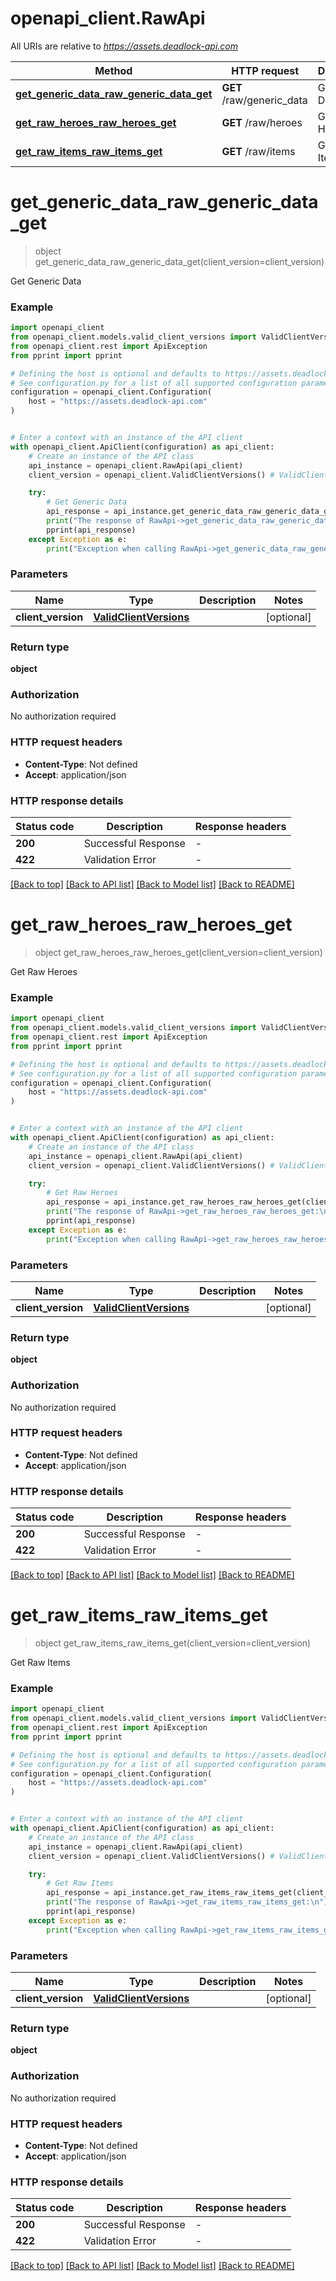 # openapi_client.RawApi

All URIs are relative to *https://assets.deadlock-api.com*

Method | HTTP request | Description
------------- | ------------- | -------------
[**get_generic_data_raw_generic_data_get**](RawApi.md#get_generic_data_raw_generic_data_get) | **GET** /raw/generic_data | Get Generic Data
[**get_raw_heroes_raw_heroes_get**](RawApi.md#get_raw_heroes_raw_heroes_get) | **GET** /raw/heroes | Get Raw Heroes
[**get_raw_items_raw_items_get**](RawApi.md#get_raw_items_raw_items_get) | **GET** /raw/items | Get Raw Items


# **get_generic_data_raw_generic_data_get**
> object get_generic_data_raw_generic_data_get(client_version=client_version)

Get Generic Data

### Example


```python
import openapi_client
from openapi_client.models.valid_client_versions import ValidClientVersions
from openapi_client.rest import ApiException
from pprint import pprint

# Defining the host is optional and defaults to https://assets.deadlock-api.com
# See configuration.py for a list of all supported configuration parameters.
configuration = openapi_client.Configuration(
    host = "https://assets.deadlock-api.com"
)


# Enter a context with an instance of the API client
with openapi_client.ApiClient(configuration) as api_client:
    # Create an instance of the API class
    api_instance = openapi_client.RawApi(api_client)
    client_version = openapi_client.ValidClientVersions() # ValidClientVersions |  (optional)

    try:
        # Get Generic Data
        api_response = api_instance.get_generic_data_raw_generic_data_get(client_version=client_version)
        print("The response of RawApi->get_generic_data_raw_generic_data_get:\n")
        pprint(api_response)
    except Exception as e:
        print("Exception when calling RawApi->get_generic_data_raw_generic_data_get: %s\n" % e)
```



### Parameters


Name | Type | Description  | Notes
------------- | ------------- | ------------- | -------------
 **client_version** | [**ValidClientVersions**](.md)|  | [optional] 

### Return type

**object**

### Authorization

No authorization required

### HTTP request headers

 - **Content-Type**: Not defined
 - **Accept**: application/json

### HTTP response details

| Status code | Description | Response headers |
|-------------|-------------|------------------|
**200** | Successful Response |  -  |
**422** | Validation Error |  -  |

[[Back to top]](#) [[Back to API list]](../README.md#documentation-for-api-endpoints) [[Back to Model list]](../README.md#documentation-for-models) [[Back to README]](../README.md)

# **get_raw_heroes_raw_heroes_get**
> object get_raw_heroes_raw_heroes_get(client_version=client_version)

Get Raw Heroes

### Example


```python
import openapi_client
from openapi_client.models.valid_client_versions import ValidClientVersions
from openapi_client.rest import ApiException
from pprint import pprint

# Defining the host is optional and defaults to https://assets.deadlock-api.com
# See configuration.py for a list of all supported configuration parameters.
configuration = openapi_client.Configuration(
    host = "https://assets.deadlock-api.com"
)


# Enter a context with an instance of the API client
with openapi_client.ApiClient(configuration) as api_client:
    # Create an instance of the API class
    api_instance = openapi_client.RawApi(api_client)
    client_version = openapi_client.ValidClientVersions() # ValidClientVersions |  (optional)

    try:
        # Get Raw Heroes
        api_response = api_instance.get_raw_heroes_raw_heroes_get(client_version=client_version)
        print("The response of RawApi->get_raw_heroes_raw_heroes_get:\n")
        pprint(api_response)
    except Exception as e:
        print("Exception when calling RawApi->get_raw_heroes_raw_heroes_get: %s\n" % e)
```



### Parameters


Name | Type | Description  | Notes
------------- | ------------- | ------------- | -------------
 **client_version** | [**ValidClientVersions**](.md)|  | [optional] 

### Return type

**object**

### Authorization

No authorization required

### HTTP request headers

 - **Content-Type**: Not defined
 - **Accept**: application/json

### HTTP response details

| Status code | Description | Response headers |
|-------------|-------------|------------------|
**200** | Successful Response |  -  |
**422** | Validation Error |  -  |

[[Back to top]](#) [[Back to API list]](../README.md#documentation-for-api-endpoints) [[Back to Model list]](../README.md#documentation-for-models) [[Back to README]](../README.md)

# **get_raw_items_raw_items_get**
> object get_raw_items_raw_items_get(client_version=client_version)

Get Raw Items

### Example


```python
import openapi_client
from openapi_client.models.valid_client_versions import ValidClientVersions
from openapi_client.rest import ApiException
from pprint import pprint

# Defining the host is optional and defaults to https://assets.deadlock-api.com
# See configuration.py for a list of all supported configuration parameters.
configuration = openapi_client.Configuration(
    host = "https://assets.deadlock-api.com"
)


# Enter a context with an instance of the API client
with openapi_client.ApiClient(configuration) as api_client:
    # Create an instance of the API class
    api_instance = openapi_client.RawApi(api_client)
    client_version = openapi_client.ValidClientVersions() # ValidClientVersions |  (optional)

    try:
        # Get Raw Items
        api_response = api_instance.get_raw_items_raw_items_get(client_version=client_version)
        print("The response of RawApi->get_raw_items_raw_items_get:\n")
        pprint(api_response)
    except Exception as e:
        print("Exception when calling RawApi->get_raw_items_raw_items_get: %s\n" % e)
```



### Parameters


Name | Type | Description  | Notes
------------- | ------------- | ------------- | -------------
 **client_version** | [**ValidClientVersions**](.md)|  | [optional] 

### Return type

**object**

### Authorization

No authorization required

### HTTP request headers

 - **Content-Type**: Not defined
 - **Accept**: application/json

### HTTP response details

| Status code | Description | Response headers |
|-------------|-------------|------------------|
**200** | Successful Response |  -  |
**422** | Validation Error |  -  |

[[Back to top]](#) [[Back to API list]](../README.md#documentation-for-api-endpoints) [[Back to Model list]](../README.md#documentation-for-models) [[Back to README]](../README.md)

